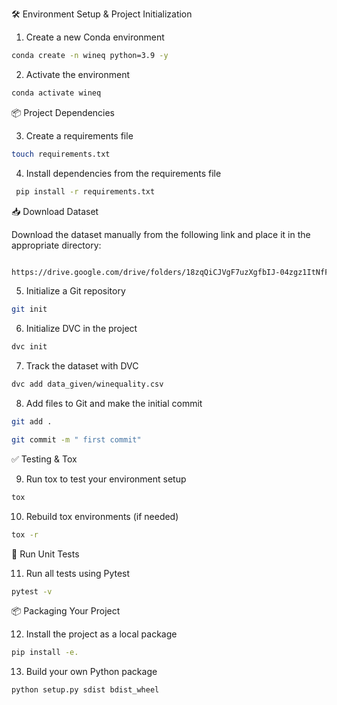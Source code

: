 🛠️ Environment Setup & Project Initialization

1. Create a new Conda environment
   

```bash
conda create -n wineq python=3.9 -y
```
2. Activate the environment
``` bash
conda activate wineq 
```
📦 Project Dependencies

3. Create a requirements file
``` bash
touch requirements.txt
``` 


4. Install dependencies from the requirements file
``` bash
 pip install -r requirements.txt

```
📥 Download Dataset

Download the dataset manually from the following link and place it in the appropriate directory:
``` bash

https://drive.google.com/drive/folders/18zqQiCJVgF7uzXgfbIJ-04zgz1ItNfF5?usp=sharing 
``` 

5. Initialize a Git repository
``` bash 
git init 
``` 

6. Initialize DVC in the project
``` bash
dvc init 
``` 

7. Track the dataset with DVC
``` bash
dvc add data_given/winequality.csv
``` 

8. Add files to Git and make the initial commit
``` bash
git add .
``` 

``` bash
git commit -m " first commit" 
```

✅ Testing & Tox

9. Run tox to test your environment setup
``` bash
tox
```

10. Rebuild tox environments (if needed)
```bash
tox -r
```

🧪 Run Unit Tests

11. Run all tests using Pytest

```bash
pytest -v
```
📦 Packaging Your Project

12. Install the project as a local package

```bash
pip install -e.
```

13. Build your own Python package
```bash
python setup.py sdist bdist_wheel
```
